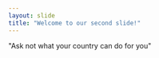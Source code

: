 ```yaml
---
layout: slide
title: "Welcome to our second slide!"
---
```

"Ask not what your country can do for you"
